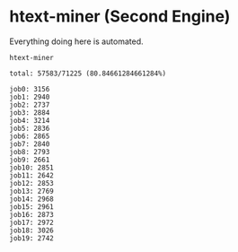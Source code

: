 # htext-miner (Second Engine)

Everything doing here is automated.

```
htext-miner

total: 57583/71225 (80.84661284661284%)

job0: 3156
job1: 2940
job2: 2737
job3: 2884
job4: 3214
job5: 2836
job6: 2865
job7: 2840
job8: 2793
job9: 2661
job10: 2851
job11: 2642
job12: 2853
job13: 2769
job14: 2968
job15: 2961
job16: 2873
job17: 2972
job18: 3026
job19: 2742
```